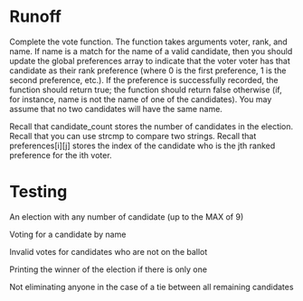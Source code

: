 # Runoff
Complete the vote function.  The function takes arguments voter, rank, and name. If name is a match for the name of a valid candidate, then you should update the global preferences array to indicate that the voter voter has that candidate as their rank preference (where 0 is the first preference, 1 is the second preference, etc.). If the preference is successfully recorded, the function should return true; the function should return false otherwise (if, for instance, name is not the name of one of the candidates). You may assume that no two candidates will have the same name.

Recall that candidate_count stores the number of candidates in the election.
Recall that you can use strcmp to compare two strings.
Recall that preferences[i][j] stores the index of the candidate who is the jth ranked preference for the ith voter.

# Testing

An election with any number of candidate (up to the MAX of 9)

Voting for a candidate by name

Invalid votes for candidates who are not on the ballot

Printing the winner of the election if there is only one

Not eliminating anyone in the case of a tie between all remaining candidates
